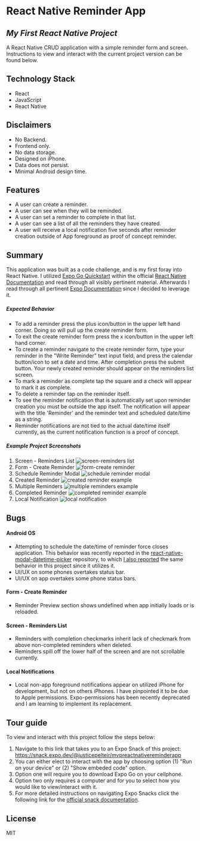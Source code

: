 # React Native Reminder App
## _My First React Native Project_

A React Native CRUD application with a simple reminder form and screen. Instructions to view and interact with the current project version can be found below.

## Technology Stack

- React
- JavaScript
- React Native

## Disclaimers
- No Backend.
- Frontend only.
- No data storage.
- Designed on iPhone.
- Data does not persist.
- Minimal Android design time.

## Features

- A user can create a reminder.
- A user can see when they will be reminded.
- A user can set a reminder to complete in that list.
- A user can see a list of all the reminders they have created.
- A user will receive a local notification five seconds after reminder creation outside of App foreground as proof of concept reminder.

## Summary

This application was built as a code challenge, and is my first foray into React Native. I utilized [Expo Go Quickstart](https://reactnative.dev/docs/environment-setup) within the official [React Native Documentation](https://reactnative.dev/docs/getting-started) and read through all visibly pertinent material. Afterwards I read through all pertinent [Expo Documentation](https://docs.expo.dev/get-started/create-a-new-app/) since I decided to leverage it.

##### Expected Behavior
- To add a reminder press the plus icon/button in the upper left hand corner. Doing so will pull up the create reminder form.
- To exit the create reminder form press the x icon/button in the upper left hand corner.
- To create a reminder navigate to the create reminder form, type your reminder in the "Write Reminder" text input field, and press the calendar button/icon to set a date and time. After completion press the submit button. Your newly created reminder should appear on the reminders list screen.
- To mark a reminder as complete tap the square and a check will appear to mark it as complete.
- To delete a reminder tap on the reminder itself.
- To see the reminder notification that is automatically set upon reminder creation you must be outside the app itself. The notification will appear with the title 'Reminder' and the reminder text and scheduled date/time as a string.
- Reminder notifications are not tied to the actual date/time itself currently, as the current notification function is a proof of concept.

##### Example Project Screenshots

1. Screen - Reminders List
![screen-reminders list](README-IMAGES/memoryz-challenge-reminders-list-screen.png)
2. Form - Create Reminder
![form-create reminder](README-IMAGES/memoryz-challenge-reminder-form.png)
3. Schedule Reminder Modal
![schedule reminder modal](README-IMAGES/memoryz-challenge-schedule-reminder-modal.png)
4. Created Reminder
![created reminder example](README-IMAGES/memoryz-challenge-reminder-example.png)
5. Multiple Reminders
![multiple reminders example](README-IMAGES/memoryz-challenge-multiple-reminders-example.png)
6. Completed Reminder
![completed reminder example](README-IMAGES/memoryz-challenge-completed-reminder-example.png)
7. Local Notification
![local notification](README-IMAGES/memoryz-challenge-local-reminder-notification.png)

## Bugs

#### Android OS
- Attempting to schedule the date/time of reminder force closes application. This behavior was recently reported in the [react-native-modal-datetime-picker](https://github.com/mmazzarolo/react-native-modal-datetime-picker) repository, to which [I also reported](https://github.com/mmazzarolo/react-native-modal-datetime-picker/issues/662) the same behavior in this project since it utilizes it.
- UI/UX on some phones overtakes status bar.
- UI/UX on app overtakes some phone status bars.

#### Form - Create Reminder
- Reminder Preview section shows undefined when app initially loads or is reloaded.

#### Screen - Reminders List
- Reminders with completion checkmarks inherit lack of checkmark from above non-completed reminders when deleted.
- Reminders spill off the lower half of the screen and are not scrollable currently.

#### Local Notifications
- Local non-app foreground notifications appear on utilized iPhone for development, but not on others iPhones. I have pinpointed it to be due to Apple permissions. Expo-permissions has been recently deprecated and I am learning to implement its replacement.

## Tour guide

To view and interact with this project follow the steps below:

1. Navigate to this link that takes you to an Expo Snack of this project: https://snack.expo.dev/@justicepelteir/mvpreactnativereminderapp
2. You can either elect to interact with the app by choosing option (1) "Run on your device" or (2) "Show embeded code" option. 
3. Option one will require you to download Expo Go on your cellphone.
4. Option two only requires a computer and for you to select how you would like to view/interact with it.
5. For more detailed instructions on navigating Expo Snacks click the following link for the [official snack documentation](https://docs.expo.dev/workflow/snack/).

## License

MIT